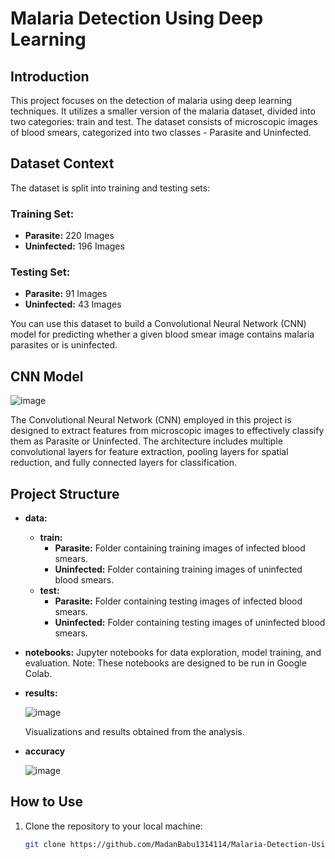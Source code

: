  # Malaria Detection Using Deep Learning

## Introduction

This project focuses on the detection of malaria using deep learning techniques. It utilizes a smaller version of the malaria dataset, divided into two categories: train and test. The dataset consists of microscopic images of blood smears, categorized into two classes - Parasite and Uninfected.

## Dataset Context

The dataset is split into training and testing sets:

### Training Set:

- **Parasite:** 220 Images
- **Uninfected:** 196 Images

### Testing Set:

- **Parasite:** 91 Images
- **Uninfected:** 43 Images

You can use this dataset to build a Convolutional Neural Network (CNN) model for predicting whether a given blood smear image contains malaria parasites or is uninfected.

## CNN Model

![image](https://github.com/MadanBabu1314114/Malaria-Detection-Using-Deep-learning/assets/123216438/9b97f5f9-5e38-4da0-a54f-f95bc755a580)


The Convolutional Neural Network (CNN) employed in this project is designed to extract features from microscopic images to effectively classify them as Parasite or Uninfected. The architecture includes multiple convolutional layers for feature extraction, pooling layers for spatial reduction, and fully connected layers for classification.

## Project Structure

- **data:**
  - **train:**
    - **Parasite:** Folder containing training images of infected blood smears.
    - **Uninfected:** Folder containing training images of uninfected blood smears.
  - **test:**
    - **Parasite:** Folder containing testing images of infected blood smears.
    - **Uninfected:** Folder containing testing images of uninfected blood smears.

- **notebooks:** Jupyter notebooks for data exploration, model training, and evaluation. Note: These notebooks are designed to be run in Google Colab.

 

- **results:**

  ![image](https://github.com/MadanBabu1314114/Malaria-Detection-Using-Deep-learning/assets/123216438/08e66929-9a8e-483a-be14-6069730c832e)

  Visualizations and results obtained from the analysis.

- **accuracy**

  ![image](https://github.com/MadanBabu1314114/Malaria-Detection-Using-Deep-learning/assets/123216438/79cd2f4f-40ff-4a28-a9dd-c9c21f47684f)
 

  
  

## How to Use

1. Clone the repository to your local machine:

   ```bash
   git clone https://github.com/MadanBabu1314114/Malaria-Detection-Using-Deep-learning.git
 
